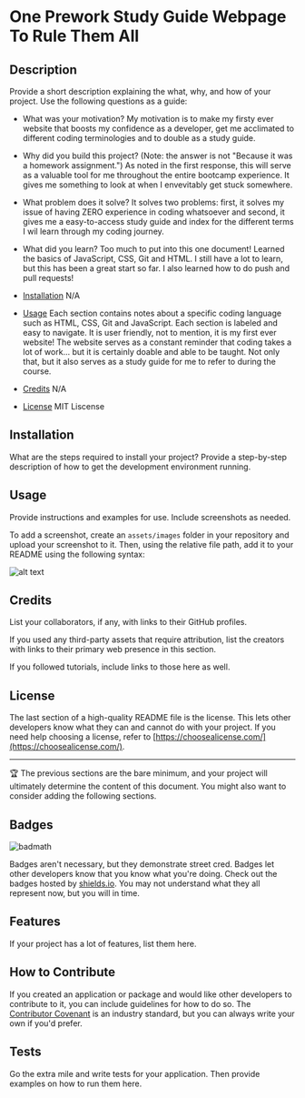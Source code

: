 # One Prework Study Guide Webpage To Rule Them All

## Description

Provide a short description explaining the what, why, and how of your project. Use the following questions as a guide:

- What was your motivation?
My motivation is to make my firsty ever website that boosts my confidence as a developer, get me acclimated to different coding terminologies and to double as a study guide.

- Why did you build this project? (Note: the answer is not "Because it was a homework assignment.")
As noted in the first response, this will serve as a valuable tool for me throughout the entire bootcamp experience. It gives me something to look at when I envevitably get stuck somewhere.

- What problem does it solve?
It solves two problems: first, it solves my issue of having ZERO experience in coding whatsoever and second, it gives me a easy-to-access study guide and index for the different terms I wil learn through my coding journey.

- What did you learn?
Too much to put into this one document! Learned the basics of JavaScript, CSS, Git and HTML. I still have a lot to learn, but this has been a great start so far.
I also learned how to do push and pull requests!

- [Installation](#installation) 
N/A

- [Usage](#usage)
Each section contains notes about a specific coding language such as HTML, CSS, Git and JavaScript. Each section is labeled and easy to navigate. It is user friendly, not to mention, it is my first ever website! The website serves as a constant reminder that coding takes a lot of work... but it is certainly doable and able to be taught. Not only that, but it also serves as a study guide for me to refer to during the course.

- [Credits](#credits) 
N/A

- [License](#license) 
MIT Liscense

## Installation

What are the steps required to install your project? Provide a step-by-step description of how to get the development environment running.

## Usage

Provide instructions and examples for use. Include screenshots as needed.

To add a screenshot, create an `assets/images` folder in your repository and upload your screenshot to it. Then, using the relative file path, add it to your README using the following syntax:

![alt text](assets/images/screenshot.png)

## Credits

List your collaborators, if any, with links to their GitHub profiles.

If you used any third-party assets that require attribution, list the creators with links to their primary web presence in this section.

If you followed tutorials, include links to those here as well.

## License

The last section of a high-quality README file is the license. This lets other developers know what they can and cannot do with your project. If you need help choosing a license, refer to [https://choosealicense.com/](https://choosealicense.com/).

---

🏆 The previous sections are the bare minimum, and your project will ultimately determine the content of this document. You might also want to consider adding the following sections.

## Badges

![badmath](https://img.shields.io/github/languages/top/nielsenjared/badmath)

Badges aren't necessary, but they demonstrate street cred. Badges let other developers know that you know what you're doing. Check out the badges hosted by [shields.io](https://shields.io/). You may not understand what they all represent now, but you will in time.

## Features

If your project has a lot of features, list them here.

## How to Contribute

If you created an application or package and would like other developers to contribute to it, you can include guidelines for how to do so. The [Contributor Covenant](https://www.contributor-covenant.org/) is an industry standard, but you can always write your own if you'd prefer.

## Tests

Go the extra mile and write tests for your application. Then provide examples on how to run them here.